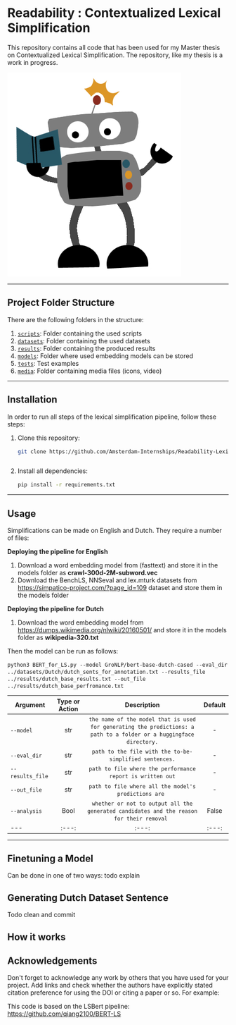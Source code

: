 # Readability : Contextualized Lexical Simplification

This repository contains all code that has been used for my Master thesis on Contextualized Lexical Simplification. The repository, like my thesis is a work in progress.

![img.png](media/img.png)

[comment]: <> (![]&#40;media/examples/emojis.png&#41;)

---


## Project Folder Structure

There are the following folders in the structure:

1) [`scripts`](./scripts): Folder containing the used scripts
1) [`datasets`](./datasets): Folder containing the used datasets
1) [`results`](./results): Folder containing the produced results
1) [`models`](./models): Folder where used embedding models can be stored
1) [`tests`](./tests): Test examples
1) [`media`](./media): Folder containing media files (icons, video)

---


## Installation

In order to run all steps of the lexical simplification pipeline, follow these steps:

1) Clone this repository:
    ```bash
    git clone https://github.com/Amsterdam-Internships/Readability-Lexical-Simplification
    ```
   ```

1) Install all dependencies:
    ```bash
    pip install -r requirements.txt
    ```
---


## Usage

Simplifications can be made on English and Dutch. They require a number of files:

**Deploying the pipeline for English** 
1) Download a word embedding model from (fasttext) and store it in the models folder as __crawl-300d-2M-subword.vec__
1) Download the BenchLS, NNSeval and lex.mturk datasets from https://simpatico-project.com/?page_id=109 dataset and store them in the models folder

**Deploying the pipeline for Dutch**
1) Download the word embedding model from https://dumps.wikimedia.org/nlwiki/20160501/ and store it in the models folder as __wikipedia-320.txt__


Then the model can be run as follows:
```
python3 BERT_for_LS.py --model GroNLP/bert-base-dutch-cased --eval_dir ../datasets/Dutch/dutch_sents_for_annotation.txt --results_file ../results/dutch_base_results.txt --out_file ../results/dutch_base_perfromance.txt
```

|Argument | Type or Action | Description | Default |
|---|:---:|:---:|:---:|
|`--model`| str| `the name of the model that is used for generating the predictions: a path to a folder or a huggingface directory.`|  -|
|`--eval_dir`| str| `path to the file with the to-be-simplified sentences.`| -|
|`--results_file`|  str | `path to file where the performance report is written out`| -|
|`--out_file`| str| `path to file where all the model's predictions are `|-|
|`--analysis`| Bool| `whether or not to output all the generated candidates and the reason for their removal `|False|
|---|:---:|:---:|:---:|

---

## Finetuning a Model

Can be done in one of two ways: todo explain

## Generating Dutch Dataset Sentence
Todo clean and commit

## How it works


## Acknowledgements


Don't forget to acknowledge any work by others that you have used for your project. Add links and check whether the authors have explicitly stated citation preference for using the DOI or citing a paper or so. 
For example:

[comment]: <> (Our code uses [YOLOv5]&#40;https://github.com/ultralytics/yolov5&#41; [![DOI]&#40;https://zenodo.org/badge/264818686.svg&#41;]&#40;https://zenodo.org/badge/latestdoi/264818686&#41;)
This code is based on the LSBert pipeline: https://github.com/qiang2100/BERT-LS
